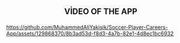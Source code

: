 <h2 align="center">

VİDEO OF THE APP

</h2>


https://github.com/MuhammedAliYakisik/Soccer-Player-Careers-App/assets/129868370/8b3ad53d-f8d3-4a7b-82e1-4d8ec1bc6932


